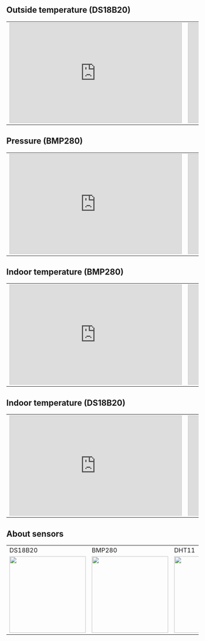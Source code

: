 
## Outside temperature (DS18B20)

<table>  
  <tr>
    <td><iframe width="450" height="260" style="border: 1px solid #cccccc;" src="https://thingspeak.com/channels/686268/charts/6?average=10&bgcolor=%23ffffff&color=%23d62020&days=2&dynamic=true&round=2&title=Temperature+DS18B20+-+Outdoor&type=line&xaxis=Date&yaxis=%2AC"></iframe></td>
    <td><iframe width="450" height="260" style="border: 1px solid #cccccc;" src="https://thingspeak.com/channels/686268/widgets/46411"></iframe></td>
  </tr>
</table>

## Pressure (BMP280)
<table>
  <tr>
    <td><iframe width="450" height="260" style="border: 1px solid #cccccc;" src="https://thingspeak.com/channels/686268/charts/2?average=30&bgcolor=%23ffffff&color=%23d62020&days=7&dynamic=true&round=2&title=Pressure+BMP280&type=line&xaxis=Date%2FTime&yaxis=hPa"></iframe></td>
    <td><iframe width="450" height="260" style="border: 1px solid #cccccc;" src="https://thingspeak.com/channels/686268/widgets/36973"></iframe></td>
  </tr>
</table> 

## Indoor temperature (BMP280)
<table> 
  <tr>
    <td><iframe width="450" height="260" style="border: 1px solid #cccccc;" src="https://thingspeak.com/channels/686268/charts/1?average=10&bgcolor=%23ffffff&color=%23d62020&days=2&dynamic=true&round=2&title=Temperature+BMP280&type=line&xaxis=Date%2FTime&yaxis=%2AC"></iframe></td>  
    <td><iframe width="450" height="260" style="border: 1px solid #cccccc;" src="https://thingspeak.com/channels/686268/widgets/46408"></iframe></td>
  </tr>
</table> 

## Indoor temperature (DS18B20)
<table>
  <tr>
    <td><iframe width="450" height="260" style="border: 1px solid #cccccc;" src="https://thingspeak.com/channels/686268/charts/5?average=10&bgcolor=%23ffffff&color=%23d62020&days=2&dynamic=true&round=2&title=Temperature+DS18B20&type=line&xaxis=Date%2FTime&yaxis=%2AC"></iframe></td>
    <td><iframe width="450" height="260" style="border: 1px solid #cccccc;" src="https://thingspeak.com/channels/686268/widgets/46410"></iframe></td>
  </tr>  
</table>

## About sensors
<table>
  <tr>
    <td>
      DS18B20
    </td>
    <td>
     BMP280
    </td>
    <td>
     DHT11
    </td>
    <td>
     DHT22
    </td>
  </tr>
  <tr> 
    <td>
      <a href="https://www.maximintegrated.com/en/products/sensors/DS18B20.html" target="_blank">
      <img src="https://cdn.shopify.com/s/files/1/2396/0755/products/DS18B20_temperature_sensor_1000_grande.JPG?v=1506866338" width="200" height="200">
      </a>
    </td>
    <td>
      <a href="https://www.bosch-sensortec.com/bst/products/all_products/bmp280" target="_blank">
      <img src="https://kamami.pl/56077-thickbox_default/gy-bmp280-modul-z-czujnikiem-cisnienia-mems-bmp280-firmy-bosch.jpg" width="200" height="200">
      </a>
    </td>
    <td>
      <a href="http://www.aosong.com/en/products-21.html" target="_blank">
      <img src="http://www.aosong.com/userfiles/images/product/dht11/DHT11-1.jpg" width="200" height="200">
      </a>
    </td>
    <td>
      <a href="http://www.aosong.com/en/products-22.html" target="_blank">
      <img src="http://www.aosong.com/userfiles/images/product/English/CN2302.jpg" width="200" height="200">
      </a>
    </td>
  </tr>  
</table>

<!--



## Welcome to GitHub Pages

You can use the [editor on GitHub](https://github.com/betonoweprojekty/site/edit/master/README.md) to maintain and preview the content for your website in Markdown files.

Whenever you commit to this repository, GitHub Pages will run [Jekyll](https://jekyllrb.com/) to rebuild the pages in your site, from the content in your Markdown files.

### Markdown

Markdown is a lightweight and easy-to-use syntax for styling your writing. It includes conventions for

```markdown
Syntax highlighted code block

# Header 1
## Header 2
### Header 3


- Bulleted
- List

1. Numbered
2. List

**Bold** and _Italic_ and `Code` text

[Link](url) and ![Image](src)
```

For more details see [GitHub Flavored Markdown](https://guides.github.com/features/mastering-markdown/).

### Jekyll Themes

Your Pages site will use the layout and styles from the Jekyll theme you have selected in your [repository settings](https://github.com/betonoweprojekty/site/settings). The name of this theme is saved in the Jekyll `_config.yml` configuration file.

### Support or Contact

Having trouble with Pages? Check out our [documentation](https://help.github.com/categories/github-pages-basics/) or [contact support](https://github.com/contact) and we’ll help you sort it out.

-->
